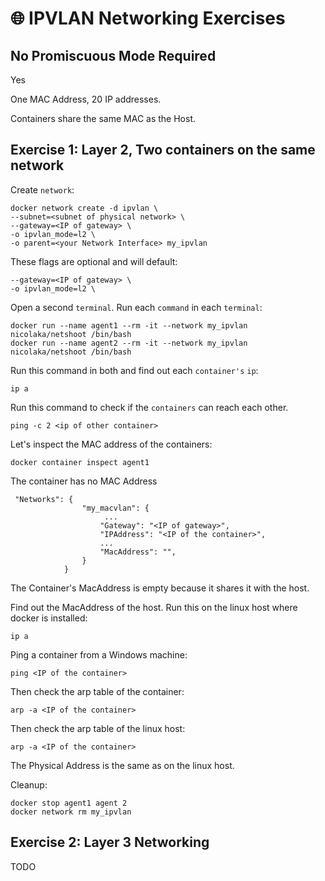 # :globe_with_meridians: IPVLAN Networking Exercises

## No Promiscuous Mode Required
Yes

One MAC Address, 20 IP addresses.

Containers share the same MAC as the Host.

## Exercise 1: Layer 2, Two containers on the same network
Create `network`:
```
docker network create -d ipvlan \
--subnet=<subnet of physical network> \
--gateway=<IP of gateway> \
-o ipvlan_mode=l2 \
-o parent=<your Network Interface> my_ipvlan
```
These flags are optional and will default:
```
--gateway=<IP of gateway> \
-o ipvlan_mode=l2 \
```
Open a second `terminal`. Run each `command` in each `terminal`:
```
docker run --name agent1 --rm -it --network my_ipvlan nicolaka/netshoot /bin/bash
docker run --name agent2 --rm -it --network my_ipvlan nicolaka/netshoot /bin/bash
```
Run this command in both and find out each `container's` `ip`:
```
ip a
```
Run this command to check if the `containers` can reach each other.
```
ping -c 2 <ip of other container>
```
Let's  inspect the MAC address of the containers:
```
docker container inspect agent1
```
The container has no MAC Address
```
 "Networks": {
                "my_macvlan": {
                     ...
                    "Gateway": "<IP of gateway>",
                    "IPAddress": "<IP of the container>",
                    ...
                    "MacAddress": "",
                }
            }
```
The Container's MacAddress is empty because it shares it with the host.

Find out the MacAddress of the host.
Run this on the linux host where docker is installed:
```
ip a 
```
Ping a container from a Windows machine:
```
ping <IP of the container>
```
Then check the arp table of the container:
```
arp -a <IP of the container>
```
Then check the arp table of the linux host:
```
arp -a <IP of the container>
```

The Physical Address is the same as on the linux host.


Cleanup:
```
docker stop agent1 agent 2
docker network rm my_ipvlan
```

## Exercise 2: Layer 3 Networking

TODO 

